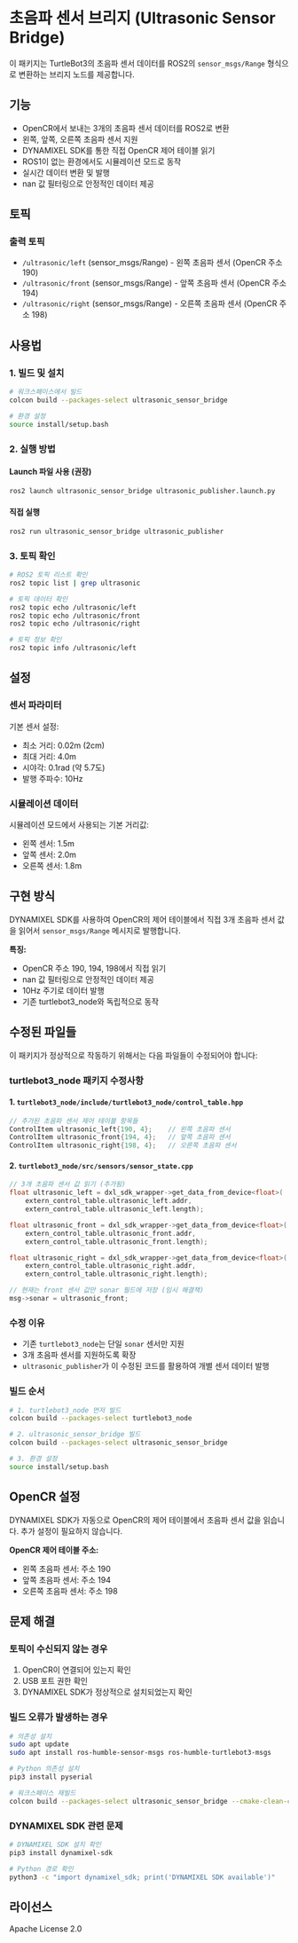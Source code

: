 # 초음파 센서 브리지 (Ultrasonic Sensor Bridge)

이 패키지는 TurtleBot3의 초음파 센서 데이터를 ROS2의 `sensor_msgs/Range` 형식으로 변환하는 브리지 노드를 제공합니다.

## 기능

- OpenCR에서 보내는 3개의 초음파 센서 데이터를 ROS2로 변환
- 왼쪽, 앞쪽, 오른쪽 초음파 센서 지원
- DYNAMIXEL SDK를 통한 직접 OpenCR 제어 테이블 읽기
- ROS1이 없는 환경에서도 시뮬레이션 모드로 동작
- 실시간 데이터 변환 및 발행
- nan 값 필터링으로 안정적인 데이터 제공

## 토픽

### 출력 토픽
- `/ultrasonic/left` (sensor_msgs/Range) - 왼쪽 초음파 센서 (OpenCR 주소 190)
- `/ultrasonic/front` (sensor_msgs/Range) - 앞쪽 초음파 센서 (OpenCR 주소 194)
- `/ultrasonic/right` (sensor_msgs/Range) - 오른쪽 초음파 센서 (OpenCR 주소 198)

## 사용법

### 1. 빌드 및 설치

```bash
# 워크스페이스에서 빌드
colcon build --packages-select ultrasonic_sensor_bridge

# 환경 설정
source install/setup.bash
```

### 2. 실행 방법

#### Launch 파일 사용 (권장)
```bash
ros2 launch ultrasonic_sensor_bridge ultrasonic_publisher.launch.py
```

#### 직접 실행
```bash
ros2 run ultrasonic_sensor_bridge ultrasonic_publisher
```

### 3. 토픽 확인

```bash
# ROS2 토픽 리스트 확인
ros2 topic list | grep ultrasonic

# 토픽 데이터 확인
ros2 topic echo /ultrasonic/left
ros2 topic echo /ultrasonic/front
ros2 topic echo /ultrasonic/right

# 토픽 정보 확인
ros2 topic info /ultrasonic/left
```

## 설정

### 센서 파라미터

기본 센서 설정:
- 최소 거리: 0.02m (2cm)
- 최대 거리: 4.0m
- 시야각: 0.1rad (약 5.7도)
- 발행 주파수: 10Hz

### 시뮬레이션 데이터

시뮬레이션 모드에서 사용되는 기본 거리값:
- 왼쪽 센서: 1.5m
- 앞쪽 센서: 2.0m
- 오른쪽 센서: 1.8m

## 구현 방식

DYNAMIXEL SDK를 사용하여 OpenCR의 제어 테이블에서 직접 3개 초음파 센서 값을 읽어서 `sensor_msgs/Range` 메시지로 발행합니다.

**특징:**
- OpenCR 주소 190, 194, 198에서 직접 읽기
- nan 값 필터링으로 안정적인 데이터 제공
- 10Hz 주기로 데이터 발행
- 기존 turtlebot3_node와 독립적으로 동작

## 수정된 파일들

이 패키지가 정상적으로 작동하기 위해서는 다음 파일들이 수정되어야 합니다:

### turtlebot3_node 패키지 수정사항

#### 1. `turtlebot3_node/include/turtlebot3_node/control_table.hpp`
```cpp
// 추가된 초음파 센서 제어 테이블 항목들
ControlItem ultrasonic_left{190, 4};    // 왼쪽 초음파 센서
ControlItem ultrasonic_front{194, 4};   // 앞쪽 초음파 센서  
ControlItem ultrasonic_right{198, 4};   // 오른쪽 초음파 센서
```

#### 2. `turtlebot3_node/src/sensors/sensor_state.cpp`
```cpp
// 3개 초음파 센서 값 읽기 (추가됨)
float ultrasonic_left = dxl_sdk_wrapper->get_data_from_device<float>(
    extern_control_table.ultrasonic_left.addr,
    extern_control_table.ultrasonic_left.length);

float ultrasonic_front = dxl_sdk_wrapper->get_data_from_device<float>(
    extern_control_table.ultrasonic_front.addr,
    extern_control_table.ultrasonic_front.length);

float ultrasonic_right = dxl_sdk_wrapper->get_data_from_device<float>(
    extern_control_table.ultrasonic_right.addr,
    extern_control_table.ultrasonic_right.length);

// 현재는 front 센서 값만 sonar 필드에 저장 (임시 해결책)
msg->sonar = ultrasonic_front;
```

### 수정 이유
- 기존 `turtlebot3_node`는 단일 `sonar` 센서만 지원
- 3개 초음파 센서를 지원하도록 확장
- `ultrasonic_publisher`가 이 수정된 코드를 활용하여 개별 센서 데이터 발행

### 빌드 순서
```bash
# 1. turtlebot3_node 먼저 빌드
colcon build --packages-select turtlebot3_node

# 2. ultrasonic_sensor_bridge 빌드
colcon build --packages-select ultrasonic_sensor_bridge

# 3. 환경 설정
source install/setup.bash
```

## OpenCR 설정

DYNAMIXEL SDK가 자동으로 OpenCR의 제어 테이블에서 초음파 센서 값을 읽습니다. 추가 설정이 필요하지 않습니다.

**OpenCR 제어 테이블 주소:**
- 왼쪽 초음파 센서: 주소 190
- 앞쪽 초음파 센서: 주소 194
- 오른쪽 초음파 센서: 주소 198

## 문제 해결

### 토픽이 수신되지 않는 경우
1. OpenCR이 연결되어 있는지 확인
2. USB 포트 권한 확인
3. DYNAMIXEL SDK가 정상적으로 설치되었는지 확인

### 빌드 오류가 발생하는 경우
```bash
# 의존성 설치
sudo apt update
sudo apt install ros-humble-sensor-msgs ros-humble-turtlebot3-msgs

# Python 의존성 설치
pip3 install pyserial

# 워크스페이스 재빌드
colcon build --packages-select ultrasonic_sensor_bridge --cmake-clean-cache
```

### DYNAMIXEL SDK 관련 문제
```bash
# DYNAMIXEL SDK 설치 확인
pip3 install dynamixel-sdk

# Python 경로 확인
python3 -c "import dynamixel_sdk; print('DYNAMIXEL SDK available')"
```

## 라이선스

Apache License 2.0
